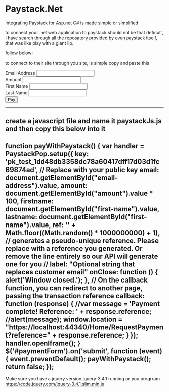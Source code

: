 # Paystack.Net
Integrating Paystack for Asp.net C# is made simple or simplified 

to connect your .net web application to paystack should not be that deficult, I have search through all the reposatory provided by even paystack itself, that was like play with a giant lip.

follow below:

to connect to their site through you site, is simple
copy and paste this 
<form id="paymentForm">
            <script src="https://js.paystack.co/v1/inline.js"></script>
            <div class="form-group">
                <label for="email">Email Address</label>
                <input type="email" id="email-address" required />
                <br>
            </div>
            <div class="form-group">
                <label for="amount">Amount</label>
                <input type="tel" id="amount" required />
                <br>
            </div>
            <div class="form-group">
                <label for="first-name">First Name</label>
                <input type="text" id="first-name" />
                <br>
            </div>
            <div class="form-group">
                <label for="last-name">Last Name</label>
                <input type="text" id="last-name" />
                <br>
            </div>
            <div class="form-submit">
                <button type="submit"> Pay </button>
            </div>
        </form>
       <script src="https://code.jquery.com/jquery-3.4.1.slim.min.js"></script>
       <script src="/Scripts/paystackJS.js"></script>

  ---------------------------------------------------------------------------------------------------------------------
  create a javascript file and name it paystackJs.js
  and then copy this below into it
  ----------------------------------------------------------------------------------------------------------------------
  function payWithPaystack() {
    var handler = PaystackPop.setup({
        key: 'pk_test_1dd48db3358dc78a60417dff17d03d1fc69874ad', // Replace with your public key
        email: document.getElementById("email-address").value,
        amount: document.getElementById("amount").value * 100,
        firstname: document.getElementById("first-name").value,
        lastname: document.getElementById("first-name").value,
        ref: '' + Math.floor((Math.random() * 1000000000) + 1), // generates a pseudo-unique reference. Please replace with a reference you generated. Or remove the line entirely so our API will generate one for you
        // label: "Optional string that replaces customer email"
        onClose: function () {
            alert('Window closed.');
        },
        // On the  callback function, you can redirect to another page, passing the transaction reference 
        callback: function (response) {
            //var message = 'Payment complete! Reference: ' + response.reference;
            //alert(message);
            window.location = "https://localhost:44340/Home/RequestPayment?reference=" + response.reference;
        }
    });
    handler.openIframe();
}
$('#paymentForm').on('submit', function (event) {
    event.preventDefault();
    payWithPaystack();
    return false;
});
-------------------------------------------------------------------------------------------------------
Make sure you have a jquery version jquery-3.4.1 running on you progrram https://code.jquery.com/jquery-3.4.1.slim.min.js
